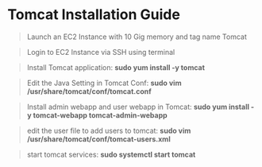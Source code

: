 # Tomcat Installation Guide

> Launch an EC2 Instance with 10 Gig memory and tag name Tomcat

> Login to EC2 Instance via SSH using terminal

> Install Tomcat application: **sudo yum install -y tomcat**

> Edit the Java Setting in Tomcat Conf: **sudo vim /usr/share/tomcat/conf/tomcat.conf**

> Install admin webapp and user webapp in Tomcat: **sudo yum install -y tomcat-webapp tomcat-admin-webapp**

> edit the user file to add users to tomcat: **sudo vim /usr/share/tomcat/conf/tomcat-users.xml**

> start tomcat services: **sudo systemctl start tomcat**
